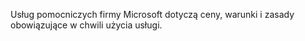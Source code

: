 Usług pomocniczych firmy Microsoft dotyczą ceny, warunki i zasady obowiązujące w chwili użycia usługi.

<!--HONumber=May16_HO1-->


